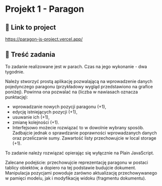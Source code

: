 # Projekt 1 - Paragon

## 🔗 Link to project

https://paragon-js-project.vercel.app/


## 📄 Treść zadania

To zadanie realizowane jest w parach. Czas na jego wykonanie - dwa tygodnie.

Należy stworzyć prostą aplikację pozwalającą na wprowadzenie danych pojedynczego paragonu (przykładowy wygląd przedstawiono na grafice poniżej). Powinna ona pozwalać na (liczba w nawiasach oznacza punktację):

- wprowadzanie nowych pozycji paragonu (+1),
- edycję istniejących pozycji (+1),
- usuwanie ich (+1),
- zmianę kolejności (+1).
- Interfejsowo możecie rozwiązać to w dowolnie wybrany sposób. Zadbajcie jednak o sprawdzanie poprawności wprowadzanych danych oraz przeliczanie sumy. Zawartość listy przechowujcie w local storage (+1).

To zadanie należy rozwiązać opierając się wyłącznie na Plain JavaScript.

Zalecane podejście: przechowujcie reprezentację paragonu w postaci tablicy obiektów, a dopiero na tej podstawie budujcie dokument. Manipulacja pozycjami powoduje zarówno aktualizację przechowywanego w pamięci modelu, jak i modyfikację widoku (fragmentu dokumentu).
